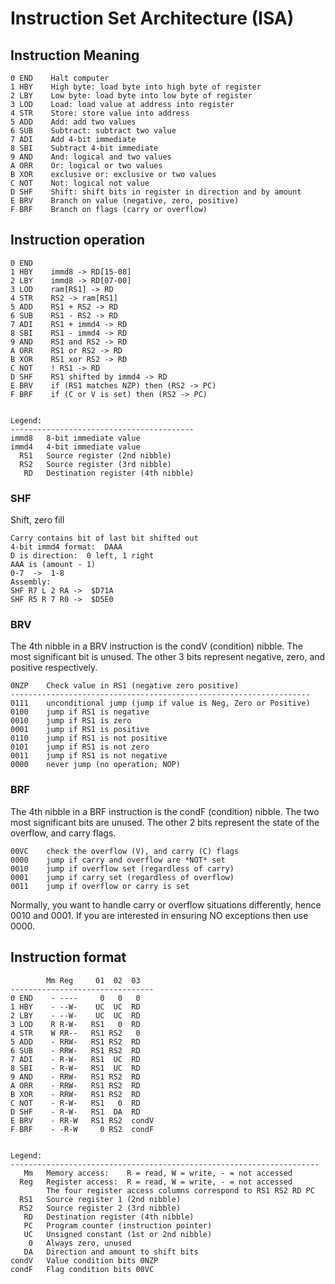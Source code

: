 <!-- Author:  Lyall Jonathan Di Trapani =========|=========|======== -->
Instruction Set Architecture (ISA)
==================================


Instruction Meaning
-------------------

    0 END    Halt computer
    1 HBY    High byte: load byte into high byte of register
    2 LBY    Low byte: load byte into low byte of register
    3 LOD    Load: load value at address into register
    4 STR    Store: store value into address
    5 ADD    Add: add two values
    6 SUB    Subtract: subtract two value
    7 ADI    Add 4-bit immediate
    8 SBI    Subtract 4-bit immediate
    9 AND    And: logical and two values
    A ORR    Or: logical or two values
    B XOR    exclusive or: exclusive or two values
    C NOT    Not: logical not value
    D SHF    Shift: shift bits in register in direction and by amount
    E BRV    Branch on value (negative, zero, positive)
    F BRF    Branch on flags (carry or overflow)


Instruction operation
--------------------

    0 END
    1 HBY    immd8 -> RD[15-08]
    2 LBY    immd8 -> RD[07-00]
    3 LOD    ram[RS1] -> RD
    4 STR    RS2 -> ram[RS1]
    5 ADD    RS1 + RS2 -> RD
    6 SUB    RS1 - RS2 -> RD
    7 ADI    RS1 + immd4 -> RD
    8 SBI    RS1 - immd4 -> RD
    9 AND    RS1 and RS2 -> RD
    A ORR    RS1 or RS2 -> RD
    B XOR    RS1 xor RS2 -> RD
    C NOT    ! RS1 -> RD
    D SHF    RS1 shifted by immd4 -> RD
    E BRV    if (RS1 matches NZP) then (RS2 -> PC)
    F BRF    if (C or V is set) then (RS2 -> PC)


    Legend:
    -----------------------------------------
    immd8   8-bit immediate value
    immd4   4-bit immediate value
      RS1   Source register (2nd nibble)
      RS2   Source register (3rd nibble)
       RD   Destination register (4th nibble)


### SHF ###

Shift, zero fill

    Carry contains bit of last bit shifted out
    4-bit immd4 format:  DAAA
    D is direction:  0 left, 1 right
    AAA is (amount - 1)
    0-7  ->  1-8
    Assembly:
    SHF R7 L 2 RA ->  $D71A
    SHF R5 R 7 R0 ->  $D5E0


### BRV ###

The 4th nibble in a BRV instruction is the condV (condition) nibble.  The most
significant bit is unused.  The other 3 bits represent negative, zero, and
positive respectively.

    0NZP    Check value in RS1 (negative zero positive)
    -------------------------------------------------------------------
    0111    unconditional jump (jump if value is Neg, Zero or Positive)
    0100    jump if RS1 is negative
    0010    jump if RS1 is zero
    0001    jump if RS1 is positive
    0110    jump if RS1 is not positive
    0101    jump if RS1 is not zero
    0011    jump if RS1 is not negative
    0000    never jump (no operation; NOP)


### BRF ###

The 4th nibble in a BRF instruction is the condF (condition) nibble.  The two
most significant bits are unused.  The other 2 bits represent the state of the
overflow, and carry flags.

    00VC    check the overflow (V), and carry (C) flags
    0000    jump if carry and overflow are *NOT* set
    0010    jump if overflow set (regardless of carry)
    0001    jump if carry set (regardless of overflow)
    0011    jump if overflow or carry is set

Normally, you want to handle carry or overflow situations differently, hence
0010 and 0001.
If you are interested in ensuring NO exceptions then use 0000.


Instruction format
------------------

            Mm Reg     01  02  03
    --------------------------------
    0 END    - ----     0   0   0
    1 HBY    - --W-    UC  UC  RD
    2 LBY    - --W-    UC  UC  RD
    3 LOD    R R-W-   RS1   0  RD
    4 STR    W RR--   RS1 RS2   0
    5 ADD    - RRW-   RS1 RS2  RD
    6 SUB    - RRW-   RS1 RS2  RD
    7 ADI    - R-W-   RS1  UC  RD
    8 SBI    - R-W-   RS1  UC  RD
    9 AND    - RRW-   RS1 RS2  RD
    A ORR    - RRW-   RS1 RS2  RD
    B XOR    - RRW-   RS1 RS2  RD
    C NOT    - R-W-   RS1   0  RD
    D SHF    - R-W-   RS1  DA  RD
    E BRV    - RR-W   RS1 RS2  condV
    F BRF    - -R-W     0 RS2  condF


    Legend:
    ---------------------------------------------------------------------
       Mm   Memory access:    R = read, W = write, - = not accessed
      Reg   Register access:  R = read, W = write, - = not accessed
            The four register access columns correspond to RS1 RS2 RD PC
      RS1   Source register 1 (2nd nibble)
      RS2   Source register 2 (3rd nibble)
       RD   Destination register (4th nibble)
       PC   Program counter (instruction pointer)
       UC   Unsigned constant (1st or 2nd nibble)
        0   Always zero, unused
       DA   Direction and amount to shift bits
    condV   Value condition bits 0NZP
    condF   Flag condition bits 00VC
